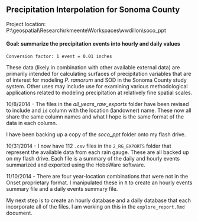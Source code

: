 ## Precipitation Interpolation for Sonoma County

Project location: P:\geospatial\Research\rkmeente\Workspaces\wwdillon\soco_ppt

#### Goal: summarize the precipitation events into hourly and daily values
`Conversion factor: 1 event = 0.01 inches`

These data (likely in combination with other available external data) are primarily intended for calculating surfaces of precipitation variables that are of interest for modeling *P. ramorum* and SOD in the Sonoma County study system. Other uses may include use for examining various methodological applications related to modeling precipitation at relatively fine spatial scales.

10/8/2014 -  The files in the *all_years_raw_exports* folder have been revised to include and `id` column with the location (landowner) name. These now all share the same column names and what I hope is the same format of the data in each column.

I have been backing up a copy of the *soco_ppt* folder onto my flash drive.

10/31/2014 - I now have 112 `.csv` files in the `2_RG_EXPORTS` folder that represent the available data from each rain gauge. These are all backed up on my flash drive. Each file is a summary of the daily and hourly events summarized and exported using the HoboWare software.

11/10/2014 - There are four year-location combinations that were not in the Onset proprietary format. I manipulated these in `R` to create an hourly events summary file and a daily events summary file.

My next step is to create an hourly database and a daily database that each incorporate all of the files. I am working on this in the `explore_report.Rmd` document.